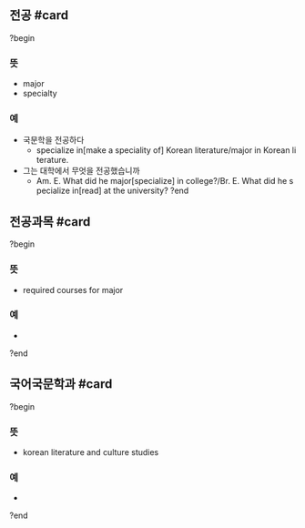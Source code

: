 ## 전공 #card
?begin
### 뜻
- major
- specialty
### 예
- 국문학을 전공하다
	- specialize in[make a speciality of] Korean literature/major in Korean literature.
- 그는 대학에서 무엇을 전공했습니까
	- Am. E. What did he major[specialize] in college?/Br. E. What did he specialize in[read] at the university?
?end

## 전공과목 #card
?begin
### 뜻
- required courses for major
### 예
-
?end

## 국어국문학과 #card
?begin
### 뜻
- korean literature and culture studies
### 예
-
?end





